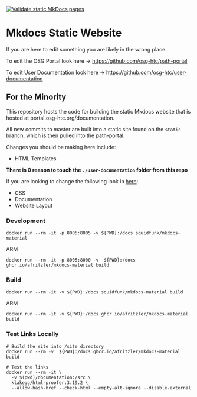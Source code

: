 [![Validate static MkDocs pages](https://github.com/osg-htc/path-portal-documentation/actions/workflows/validate-mkdocs.yml/badge.svg)](https://github.com/osg-htc/path-portal-documentation/actions/workflows/validate-mkdocs.yml)

# Mkdocs Static Website 

If you are here to edit something you are likely in the wrong place. 

To edit the OSG Portal look here -> https://github.com/osg-htc/path-portal

To edit User Documentation look here -> https://github.com/osg-htc/user-documentation

## For the Minority

This repository hosts the code for building the static Mkdocs website that is hosted at portal.osg-htc.org/documentation. 

All new commits to master are built into a static site found on the ```static``` branch, which is then pulled into the path-portal.

Changes you should be making here include:
- HTML Templates

**There is 0 reason to touch the ```./user-documentation``` folder from this repo** 

If you are looking to change the following look in [here](https://github.com/osg-htc/user-documentation):
- CSS
- Documentation
- Website Layout

### Development

```shell
docker run --rm -it -p 8005:8005 -v ${PWD}:/docs squidfunk/mkdocs-material
```

ARM
```shell
docker run --rm -it -p 8005:8000 -v  ${PWD}:/docs ghcr.io/afritzler/mkdocs-material build
```

### Build

```shell
docker run --rm -it -v ${PWD}:/docs squidfunk/mkdocs-material build
```

ARM
```shell
docker run --rm -it -v ${PWD}:/docs ghcr.io/afritzler/mkdocs-material build
```

### Test Links Locally
 
```shell
# Build the site into /site directory
docker run --rm -v  ${PWD}:/docs ghcr.io/afritzler/mkdocs-material build

# Test the links
docker run --rm -it \
  -v $(pwd)/documentation:/src \
  klakegg/html-proofer:3.19.2 \
  --allow-hash-href --check-html --empty-alt-ignore --disable-external
```
